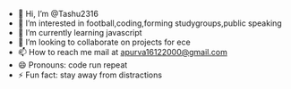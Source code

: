 - 👋 Hi, I’m @Tashu2316
- 👀 I’m interested in football,coding,forming studygroups,public speaking
- 🌱 I’m currently learning javascript
- 💞️ I’m looking to collaborate on projects for ece
- 📫 How to reach me mail at apurva16122000@gmail.com
- 😄 Pronouns: code run repeat
- ⚡ Fun fact: stay away from distractions

<!---
Tashu2316/Tashu2316 is a ✨ special ✨ repository because its `README.md` (this file) appears on your GitHub profile.
You can click the Preview link to take a look at your changes.
--->
